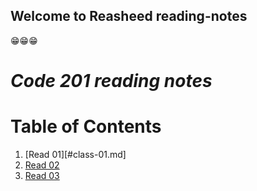 ## Welcome to Reasheed reading-notes

😁😁😁

# ***Code 201 reading notes***

# Table of Contents
1. [Read 01][#class-01.md]
2. [Read 02](#class-02.md)
3. [Read 03](#class-03.md)
